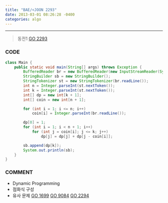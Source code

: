 ```yaml
---
title: "BAE/<JOON 2293"
date: 2013-03-01 08:26:28 -0400
categories: algo
---
```

---

> 동전1 [GO 2293]

### CODE
```java
class Main {
	public static void main(String[] args) throws Exception {
		BufferedReader br = new BufferedReader(new InputStreamReader(System.in));
		StringBuilder sb = new StringBuilder();
		StringTokenizer st = new StringTokenizer(br.readLine());
		int n = Integer.parseInt(st.nextToken());
		int k = Integer.parseInt(st.nextToken());
		int[] dp = new int[k + 1];
		int[] coin = new int[n + 1];

		for (int i = 1; i <= n; i++)
			coin[i] = Integer.parseInt(br.readLine());

		dp[0] = 1;
		for (int i = 1; i < n + 1; i++)
			for (int j = coin[i]; j <= k; j++)
				dp[j] = dp[j] + dp[j - coin[i]];

		sb.append(dp[k]);
		System.out.println(sb);
	}
}
```

### COMMENT
* Dynamic Programming
* 점화식 구성
* 유사 문제 [GO 1699] [GO 9084] [GO 2294]

[GO 2293]: https://www.acmicpc.net/problem/2293
[GO 2294]: https://www.acmicpc.net/problem/2294
[GO 1699]: https://www.acmicpc.net/problem/1699
[GO 9084]: https://www.acmicpc.net/problem/9084
